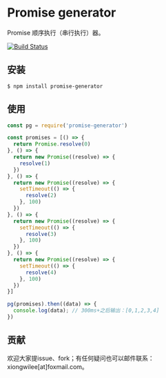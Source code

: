# Promise generator

Promise 顺序执行（串行执行）器。

[![Build Status](https://travis-ci.org/xiongwilee/promise-generator.svg?branch=master)](https://travis-ci.org/xiongwilee/promise-generator)

## 安装

```shell
$ npm install promise-generator
```

## 使用

```javascript
const pg = require('promise-generator')

const promises = [() => {
  return Promise.resolve(0)
}, () => {
  return new Promise((resolve) => {
    resolve(1)
  })
}, () => {
  return new Promise((resolve) => {
    setTimeout(() => {
      resolve(2)
    }, 100)
  })
}, () => {
  return new Promise((resolve) => {
    setTimeout(() => {
      resolve(3)
    }, 100)
  })
}, () => {
  return new Promise((resolve) => {
    setTimeout(() => {
      resolve(4)
    }, 100)
  })
}]

pg(promises).then((data) => {
  console.log(data); // 300ms+之后输出：[0,1,2,3,4] 
})
```

## 贡献

欢迎大家提issue、fork；有任何疑问也可以邮件联系：xiongwilee[at]foxmail.com。